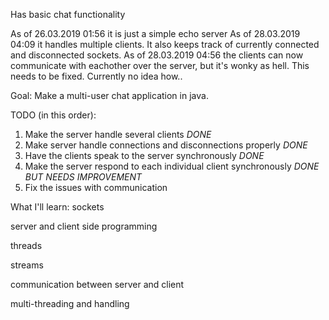 
Has basic chat functionality

As of 26.03.2019 01:56 it is just a simple echo server
As of 28.03.2019 04:09 it handles multiple clients. It also keeps track of currently connected and disconnected sockets.
As of 28.03.2019 04:56 the clients can now communicate with eachother over the server, but it's wonky as hell. This needs to be fixed. Currently no idea how..


Goal:
Make a multi-user chat application in java.

TODO (in this order):
1. Make the server handle several clients *DONE*
2. Make server handle connections and disconnections properly *DONE*
3. Have the clients speak to the server synchronously *DONE*
4. Make the server respond to each individual client synchronously *DONE BUT NEEDS IMPROVEMENT*
5. Fix the issues with communication


What I'll learn:
sockets

server and client side programming

threads

streams

communication between server and client

multi-threading and handling
